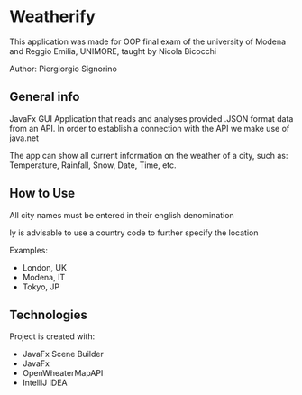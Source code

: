 # Weatherify

This application was made for OOP final exam of the university of Modena and Reggio Emilia, UNIMORE, taught by Nicola Bicocchi

Author: Piergiorgio Signorino

## General info

JavaFx GUI Application that reads and analyses provided .JSON format data from an API. In order to establish a connection with the API we make use of java.net

The app can show all current information on the weather of a city, such as: Temperature, Rainfall, Snow, Date, Time, etc.

## How to Use

All city names must be entered in their english denomination

Iy is advisable to use a country code to further specify the location

Examples: 
* London, UK
* Modena, IT
* Tokyo, JP

## Technologies
Project is created with:
</br>
* JavaFx Scene Builder
* JavaFx
* OpenWheaterMapAPI
* IntelliJ IDEA
